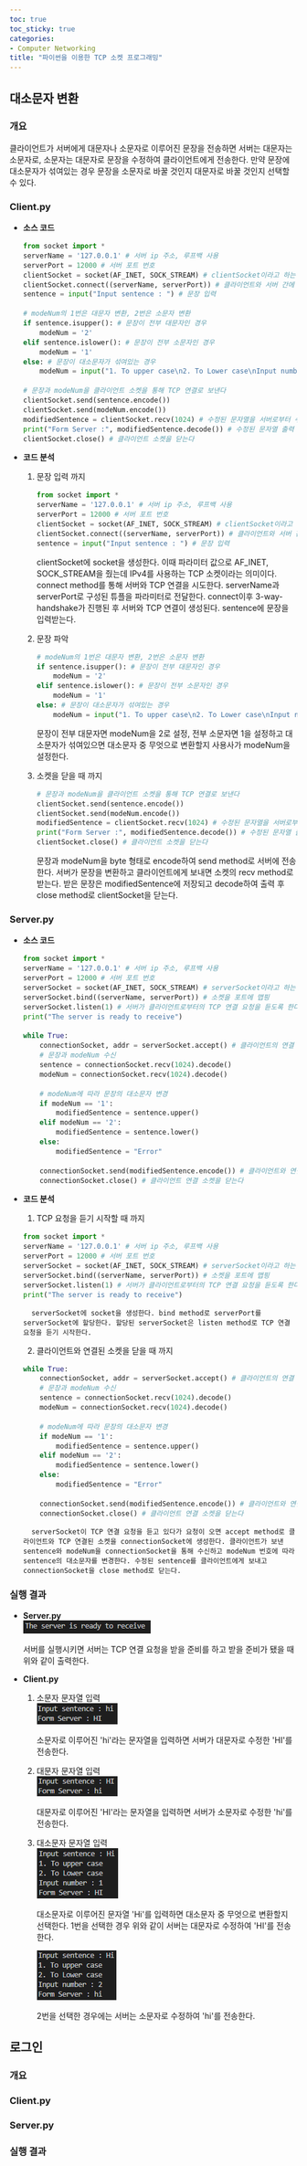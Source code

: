 ```yaml
---
toc: true
toc_sticky: true
categories:
- Computer Networking
title: "파이썬을 이용한 TCP 소켓 프로그래밍"
---
```


## 대소문자 변환

### 개요
클라이언트가 서버에게 대문자나 소문자로 이루어진 문장을 전송하면 서버는 대문자는 소문자로, 소문자는 대문자로 문장을 수정하여 클라이언트에게 전송한다. 만약 문장에 대소문자가 섞여있는 경우 문장을 소문자로 바꿀 것인지 대문자로 바꿀 것인지 선택할 수 있다.

### Client.py

- **소스 코드**<br>
    ```python
    from socket import *
    serverName = '127.0.0.1' # 서버 ip 주소, 루프백 사용
    serverPort = 12000 # 서버 포트 번호
    clientSocket = socket(AF_INET, SOCK_STREAM) # clientSocket이라고 하는 클라이언트의 소켓 생성, AF_INET -> IPv4사용, SOCK_STREAM -> TCP 소켓
    clientSocket.connect((serverName, serverPort)) # 클라이언트와 서버 간에 TCP 연결을 시도, 세 방향 핸드셰이크 수행
    sentence = input("Input sentence : ") # 문장 입력

    # modeNum의 1번은 대문자 변환, 2번은 소문자 변환
    if sentence.isupper(): # 문장이 전부 대문자인 경우
        modeNum = '2'
    elif sentence.islower(): # 문장이 전부 소문자인 경우
        modeNum = '1'
    else: # 문장이 대소문자가 섞여있는 경우
        modeNum = input("1. To upper case\n2. To Lower case\nInput number : ") 

    # 문장과 modeNum을 클라이언트 소켓을 통해 TCP 연결로 보낸다
    clientSocket.send(sentence.encode())
    clientSocket.send(modeNum.encode())
    modifiedSentence = clientSocket.recv(1024) # 수정된 문자열을 서버로부터 수신하여 저장
    print("Form Server :", modifiedSentence.decode()) # 수정된 문자열 출력
    clientSocket.close() # 클라이언트 소켓을 닫는다
    ```

- **코드 분석**<br>

    1. 문장 입력 까지<br>
        ```python
        from socket import *
        serverName = '127.0.0.1' # 서버 ip 주소, 루프백 사용
        serverPort = 12000 # 서버 포트 번호
        clientSocket = socket(AF_INET, SOCK_STREAM) # clientSocket이라고 하는 클라이언트의 소켓 생성, AF_INET -> IPv4사용, SOCK_STREAM -> TCP 소켓
        clientSocket.connect((serverName, serverPort)) # 클라이언트와 서버 간에 TCP 연결을 시도, 세 방향 핸드셰이크 수행
        sentence = input("Input sentence : ") # 문장 입력     
        ```

        clientSocket에 socket을 생성한다. 이때 파라미터 값으로 AF_INET, SOCK_STREAM을 줬는데 IPv4를 사용하는 TCP 소켓이라는 의미이다. connect method를 통해 서버와 TCP 연결을 시도한다. serverName과 serverPort로 구성된 튜플을 파라미터로 전달한다. connect이후 3-way-handshake가 진행된 후 서버와 TCP 연결이 생성된다. sentence에 문장을 입력받는다.

    2. 문장 파악<br>
        ```python
        # modeNum의 1번은 대문자 변환, 2번은 소문자 변환
        if sentence.isupper(): # 문장이 전부 대문자인 경우
            modeNum = '2'
        elif sentence.islower(): # 문장이 전부 소문자인 경우
            modeNum = '1'
        else: # 문장이 대소문자가 섞여있는 경우
            modeNum = input("1. To upper case\n2. To Lower case\nInput number : ")    
        ```

        문장이 전부 대문자면 modeNum을 2로 설정, 전부 소문자면 1을 설정하고 대소문자가 섞여있으면 대소문자 중 무엇으로 변환할지 사용사가 modeNum을 설정한다.

    3. 소켓을 닫을 때 까지<br>
        ```python
        # 문장과 modeNum을 클라이언트 소켓을 통해 TCP 연결로 보낸다
        clientSocket.send(sentence.encode())
        clientSocket.send(modeNum.encode())
        modifiedSentence = clientSocket.recv(1024) # 수정된 문자열을 서버로부터 수신하여 저장
        print("Form Server :", modifiedSentence.decode()) # 수정된 문자열 출력
        clientSocket.close() # 클라이언트 소켓을 닫는다
        ```

        문장과 modeNum을 byte 형태로 encode하여 send method로 서버에 전송한다. 서버가 문장을 변환하고 클라이언트에게 보내면 소켓의 recv method로 받는다. 받은 문장은 modifiedSentence에 저장되고 decode하여 출력 후 close method로 clientSocket을 닫는다. 

### Server.py

- **소스 코드**<br>
    ```python
    from socket import *
    serverName = '127.0.0.1' # 서버 ip 주소, 루프백 사용
    serverPort = 12000 # 서버 포트 번호
    serverSocket = socket(AF_INET, SOCK_STREAM) # serverSocket이라고 하는 서버의 소켓 생성, AF_INET -> IPv4사용, SOCK_STREAM -> TCP 소켓
    serverSocket.bind((serverName, serverPort)) # 소켓을 포트에 맵핑
    serverSocket.listen(1) # 서버가 클라이언트로부터의 TCP 연결 요청을 듣도록 한다, 파라미터는 연결의 최대 수
    print("The server is ready to receive")

    while True:
        connectionSocket, addr = serverSocket.accept() # 클라이언트의 연결 요청이 들어오면 accept를 호출해서 클라이언트와 연결된 소켓을 생성하고 주소 정보를 리턴
        # 문장과 modeNum 수신
        sentence = connectionSocket.recv(1024).decode()
        modeNum = connectionSocket.recv(1024).decode()

        # modeNum에 따라 문장의 대소문자 변경
        if modeNum == '1':
            modifiedSentence = sentence.upper()
        elif modeNum == '2':
            modifiedSentence = sentence.lower()
        else:
            modifiedSentence = "Error"

        connectionSocket.send(modifiedSentence.encode()) # 클라이언트와 연결된 소켓을 통해 TCP 연결로 보낸다
        connectionSocket.close() # 클라이언트 연결 소켓을 닫는다
    ```

- **코드 분석**<br>
    
    1. TCP 요청을 듣기 시작할 때 까지<br>
    ```python
    from socket import *
    serverName = '127.0.0.1' # 서버 ip 주소, 루프백 사용
    serverPort = 12000 # 서버 포트 번호
    serverSocket = socket(AF_INET, SOCK_STREAM) # serverSocket이라고 하는 서버의 소켓 생성, AF_INET -> IPv4사용, SOCK_STREAM -> TCP 소켓
    serverSocket.bind((serverName, serverPort)) # 소켓을 포트에 맵핑
    serverSocket.listen(1) # 서버가 클라이언트로부터의 TCP 연결 요청을 듣도록 한다, 파라미터는 연결의 최대 수
    print("The server is ready to receive")
    ```
    
        serverSocket에 socket을 생성한다. bind method로 serverPort를 serverSocket에 할당한다. 할당된 serverSocket은 listen method로 TCP 연결 요청을 듣기 시작한다.

    2. 클라이언트와 연결된 소켓을 닫을 때 까지<br>
    ```python
    while True:
        connectionSocket, addr = serverSocket.accept() # 클라이언트의 연결 요청이 들어오면 accept를 호출해서 클라이언트와 연결된 소켓을 생성하고 주소 정보를 리턴
        # 문장과 modeNum 수신
        sentence = connectionSocket.recv(1024).decode()
        modeNum = connectionSocket.recv(1024).decode()

        # modeNum에 따라 문장의 대소문자 변경
        if modeNum == '1':
            modifiedSentence = sentence.upper()
        elif modeNum == '2':
            modifiedSentence = sentence.lower()
        else:
            modifiedSentence = "Error"

        connectionSocket.send(modifiedSentence.encode()) # 클라이언트와 연결된 소켓을 통해 TCP 연결로 보낸다
        connectionSocket.close() # 클라이언트 연결 소켓을 닫는다
    ```

        serverSocket이 TCP 연결 요청을 듣고 있다가 요청이 오면 accept method로 클라이언트와 TCP 연결된 소켓을 connectionSocket에 생성한다. 클라이언트가 보낸 sentence와 modeNum을 connectionSocket을 통해 수신하고 modeNum 번호에 따라 sentence의 대소문자를 변경한다. 수정된 sentence를 클라이언트에게 보내고 connectionSocket을 close method로 닫는다.
    

### 실행 결과

- **Server.py**<br>
    ![exe01](/assets/img/Computer%20Networking/22-05-03-socket_programming/exe01.PNG)<br>

    서버를 실행시키면 서버는 TCP 연결 요청을 받을 준비를 하고 받을 준비가 됐을 때 위와 같이 출력한다.

- **Client.py**<br>

    1. 소문자 문자열 입력<br>
        ![exe02](/assets/img/Computer%20Networking/22-05-03-socket_programming/exe02.PNG)<br>

        소문자로 이루어진 'hi'라는 문자열을 입력하면 서버가 대문자로 수정한 'HI'를 전송한다.

    2. 대문자 문자열 입력<br>
        ![exe03](/assets/img/Computer%20Networking/22-05-03-socket_programming/exe03.PNG)<br>

        대문자로 이루어진 'HI'라는 문자열을 입력하면 서버가 소문자로 수정한 'hi'를 전송한다.

    3. 대소문자 문자열 입력<br>
        ![exe04](/assets/img/Computer%20Networking/22-05-03-socket_programming/exe04.PNG)<br>

        대소문자로 이루어진 문자열 'Hi'를 입력하면 대소문자 중 무엇으로 변환할지 선택한다. 1번을 선택한 경우 위와 같이 서버는 대문자로 수정하여 'HI'를 전송한다.<br>

        ![exe05](/assets/img/Computer%20Networking/22-05-03-socket_programming/exe05.PNG)<br>

        2번을 선택한 경우에는 서버는 소문자로 수정하여 'hi'를 전송한다.

## 로그인

### 개요

### Client.py

### Server.py

### 실행 결과